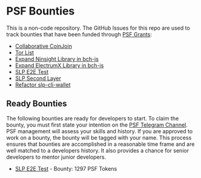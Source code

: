 # PSF Bounties
This is a non-code repository. The GitHub Issues for this repo are used to track bounties that have been funded through [PSF Grants](https://psfoundation.cash/grants/):

- [Collaborative CoinJoin](https://github.com/Permissionless-Software-Foundation/bounties/issues/2)
- [Tor List](https://github.com/Permissionless-Software-Foundation/bounties/issues/1)
- [Expand Ninsight Library in bch-js](https://github.com/Permissionless-Software-Foundation/bounties/issues/3)
- [Expand ElectrumX Library in bch-js](https://github.com/Permissionless-Software-Foundation/bounties/issues/4)
- [SLP E2E Test](https://github.com/Permissionless-Software-Foundation/bounties/issues/6)
- [SLP Second Layer](https://github.com/Permissionless-Software-Foundation/bounties/issues/5)
- [Refactor slp-cli-wallet](https://github.com/Permissionless-Software-Foundation/bounties/issues/7)

## Ready Bounties
The following bounties are ready for developers to start. To claim the bounty, you must first state your intention on the [PSF Telegram Channel](https://github.com/Permissionless-Software-Foundation/bounties/issues/7). PSF management will assess your skills and history. If you are approved to work on a bounty, the bounty will be tagged with your name. This process ensures that bounties are accomplished in a reasonable time frame and are well matched to a developers history. It also provides a chance for senior developers to mentor junior developers.

- [SLP E2E Test](https://github.com/Permissionless-Software-Foundation/bounties/issues/6) - Bounty: 1297 PSF Tokens
